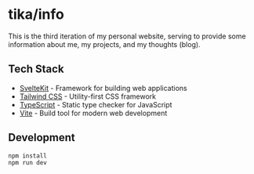 # tika/info

This is the third iteration of my personal website, serving to provide some information about me, my projects, and my thoughts (blog).

## Tech Stack

- [SvelteKit](https://svelte.dev/docs/kit) - Framework for building web applications
- [Tailwind CSS](https://tailwindcss.com/) - Utility-first CSS framework
- [TypeScript](https://www.typescriptlang.org/) - Static type checker for JavaScript
- [Vite](https://vitejs.dev/) - Build tool for modern web development

## Development

```bash
npm install
npm run dev
```
